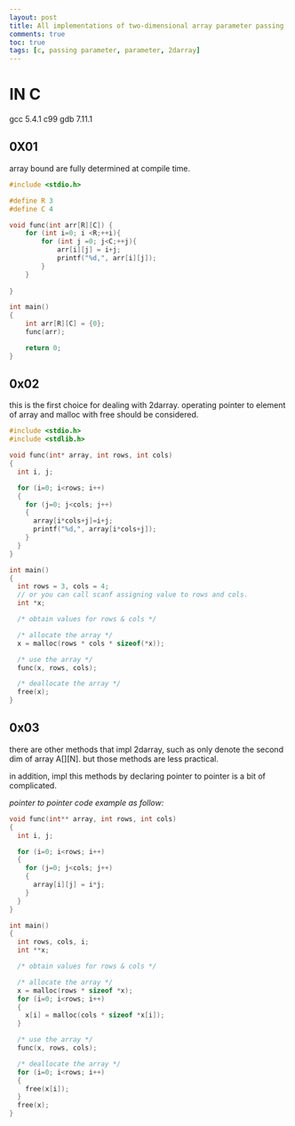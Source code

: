```yaml
---
layout: post
title: All implementations of two-dimensional array parameter passing 
comments: true
toc: true
tags: [c, passing parameter, parameter, 2darray]
---
```


# IN C
gcc 5.4.1 c99
gdb 7.11.1
## 0X01
array bound are fully determined at compile time.
```c
#include <stdio.h>

#define R 3 
#define C 4

void func(int arr[R][C]) {
    for (int i=0; i <R;++i){
        for (int j =0; j<C;++j){
            arr[i][j] = i+j;
            printf("%d,", arr[i][j]);
        }
    }
    
}

int main()
{
    int arr[R][C] = {0};
    func(arr);

    return 0;
}
```

## 0x02
this is the first choice for dealing with 2darray. operating pointer to element of array and malloc with free should be considered.
```c
#include <stdio.h>
#include <stdlib.h>

void func(int* array, int rows, int cols)
{
  int i, j;

  for (i=0; i<rows; i++)
  {
    for (j=0; j<cols; j++)
    {
      array[i*cols+j]=i+j;
      printf("%d,", array[i*cols+j]);
    }
  }
}

int main()
{
  int rows = 3, cols = 4;
  // or you can call scanf assigning value to rows and cols.
  int *x;

  /* obtain values for rows & cols */

  /* allocate the array */
  x = malloc(rows * cols * sizeof(*x));

  /* use the array */
  func(x, rows, cols);

  /* deallocate the array */
  free(x);
}
```

## 0x03
there are other methods that impl 2darray, such as only denote the second dim of array A[][N]. but those methods are less practical.

in addition, impl this methods by declaring pointer to pointer is a bit of complicated.

_pointer to pointer code example as follow:_


```c
void func(int** array, int rows, int cols)
{
  int i, j;

  for (i=0; i<rows; i++)
  {
    for (j=0; j<cols; j++)
    {
      array[i][j] = i*j;
    }
  }
}

int main()
{
  int rows, cols, i;
  int **x;

  /* obtain values for rows & cols */

  /* allocate the array */
  x = malloc(rows * sizeof *x);
  for (i=0; i<rows; i++)
  {
    x[i] = malloc(cols * sizeof *x[i]);
  }

  /* use the array */
  func(x, rows, cols);

  /* deallocate the array */
  for (i=0; i<rows; i++)
  {
    free(x[i]);
  }
  free(x);
}
```